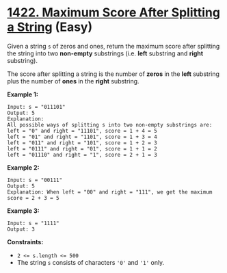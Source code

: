 # [1422. Maximum Score After Splitting a String][link] (Easy)

[link]: https://leetcode.com/problems/maximum-score-after-splitting-a-string/

Given a string `s` of zeros and ones, return the maximum score after splitting the string into two
**non-empty** substrings (i.e. **left** substring and **right** substring).

The score after splitting a string is the number of **zeros** in the **left** substring plus the
number of **ones** in the **right** substring.

**Example 1:**

```
Input: s = "011101"
Output: 5
Explanation:
All possible ways of splitting s into two non-empty substrings are:
left = "0" and right = "11101", score = 1 + 4 = 5
left = "01" and right = "1101", score = 1 + 3 = 4
left = "011" and right = "101", score = 1 + 2 = 3
left = "0111" and right = "01", score = 1 + 1 = 2
left = "01110" and right = "1", score = 2 + 1 = 3
```

**Example 2:**

```
Input: s = "00111"
Output: 5
Explanation: When left = "00" and right = "111", we get the maximum score = 2 + 3 = 5
```

**Example 3:**

```
Input: s = "1111"
Output: 3
```

**Constraints:**

- `2 <= s.length <= 500`
- The string `s` consists of characters `'0'` and `'1'` only.
